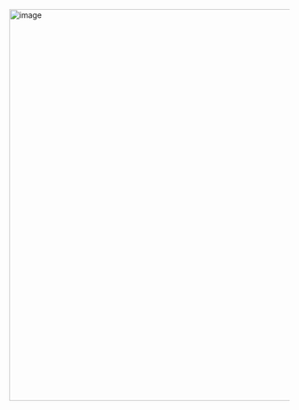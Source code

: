 <img width="691" height="703" alt="image" src="https://github.com/user-attachments/assets/69055f52-0d37-444f-9664-9fb581f2a980" />
